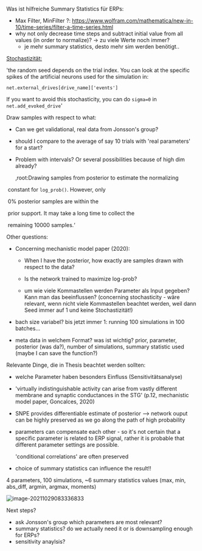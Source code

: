 Was ist hilfreiche Summary Statistics für ERPs: 

- Max Filter, MinFilter ?: https://www.wolfram.com/mathematica/new-in-10/time-series/filter-a-time-series.html
- why not only decrease time steps and subtract initial value from all values (in order to normalize)? -> zu viele Werte noch immer? 
  - je mehr summary statistics, desto mehr sim werden benötigt.. 

<u>Stochastizität:</u> 

'the random seed depends on the trial index. You can look at the  specific spikes of the artificial neurons used for the simulation in:

```
net.external_drives[drive_name]['events']
```

If you want to avoid this stochasticity, you can do `sigma=0` in `net.add_evoked_drive`'



Draw samples with respect to what:

- Can we get validational, real data from Jonsson's group? 

- should I compare to the average of say 10 trials with 'real parameters' for a start?

- Problem with intervals? Or several possibilities because of high dim already?

  ‚root:Drawing samples from posterior to estimate the normalizing

​                       constant for `log_prob()`. However, only

​                       0% posterior samples are within the

​                       prior support. It may take a long time to collect the

​                       remaining 10000 samples.‘

Other questions:

- Concerning mechanistic model paper (2020):

  - When I have the posterior, how exactly are samples drawn with respect to the data?

  - Is the network trained to maximize log-prob?
  - um wie viele Kommastellen werden Parameter als Input gegeben? Kann man das beeinflussen? (concerning stochasticity - wäre relevant, wenn nicht viele Kommastellen beachtet werden, weil dann Seed immer auf 1 und keine Stochastizität!)

- bach size variabel? bis jetzt immer 1: running 100 simulations in 100 batches...

- meta data in welchem Format? was ist wichtig? prior, parameter, posterior (was da?), number of simulations, summary statistic used (maybe I can save the function?)

  

Relevante Dinge, die in Thesis beachtet werden sollten:

- welche Parameter haben besonders Einfluss (Sensitivitätsanalyse)

- 'virtually indistinguishable activity can arise from vastly different membrane and synaptic conductances in the STG' (p.12, mechanistic model paper, Goncalces, 2020)

- SNPE provides differentiable estimate of posterior --> network ouput can be highly preserved as we go along the path of high probability

- parameters can compensate each other - so it's not certain that a specific parameter is related to ERP signal, rather it is probable that different parameter settings are possible. 

  'conditional correlations' are often preserved

- choice of summary statistics can influence the result!!

4 parameters, 100 simulations, ~6 summary statistics values (max, min, abs_diff, argmin, argmax, moments)

![image-20211029083336833](/home/kathi/snap/typora/42/.config/Typora/typora-user-images/image-20211029083336833.png)

Next steps?

- ask Jonsson's group which parameters are most relevant?
- summary statistics? do we actually need it or is downsampling enough for ERPs?
- sensitivity anaylsis?